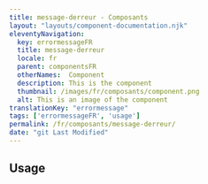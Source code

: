 ```yaml
---
title: message-derreur - Composants
layout: "layouts/component-documentation.njk"
eleventyNavigation:
  key: errormessageFR
  title: message-derreur
  locale: fr
  parent: componentsFR
  otherNames:  Component
  description: This is the component
  thumbnail: /images/fr/composants/component.png
  alt: This is an image of the component
translationKey: "errormessage"
tags: ['errormessageFR', 'usage']
permalink: /fr/composants/message-derreur/
date: "git Last Modified"
---
```


## Usage